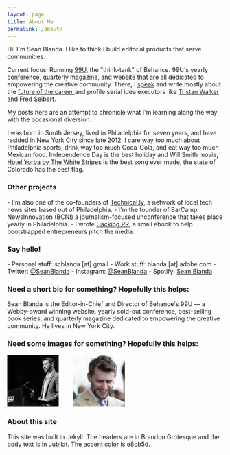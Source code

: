 ```yaml
---
layout: page
title: About Me
permalink: /about/
---
```


Hi! I'm Sean Blanda. I like to think I build editorial products that serve communities.

Current focus: Running <a href="http://99u.com">99U</a>, the "think-tank" of Behance. 99U's yearly conference, quarterly magazine, and website that are all dedicated to empowering the creative community. There, I <a href="/speaking/">speak</a> and write mostly about the <a href="http://99u.com/articles/19565/a-troublemakers-manifesto-the-benefits-of-wandering">future of the career </a> and profile serial idea executors like <a href="http://99u.com/articles/50697/bevels-tristan-walker-the-best-ideas-are-brewed-out-of-authenticity">Tristan Walker</a> and <a href="http://99u.com/articles/30561/fred-seibert-never-compete-in-the-scrum">Fred Seibert</a>.

My posts here are an attempt to chronicle what I'm learning along the way with the occasional diversion.

I was born in South Jersey, lived in Philadelphia for seven years, and have resided in New York City since late 2012. I care way too much about Philadelphia sports, drink way too much Coca-Cola, and eat way too much Mexican food. Independence Day is the best holiday and Will Smith movie, <A href="https://www.youtube.com/watch?v=DZPEUyiNcjA">Hotel Yorba by The White Stripes</a> is the best song ever made, the state of Colorado has the best flag.

<h3>Other projects</h3>
- I'm also one of the co-founders of <a href="http://technical.ly">Technical.ly</a>, a network of local tech news sites based out of Philadelphia.
- I'm the founder of BarCamp NewsInnovation (BCNI) a journalism-focused unconference that takes place yearly in Philadelphia.
- I wrote <a href="/hackingpr">Hacking PR</a>, a small ebook to help bootstrapped entrepreneurs pitch the media.

<h3>Say hello!</h3>
- Personal stuff: scblanda [at] gmail
- Work stuff: blanda [at] adobe.com
- Twitter: <a href="http://twitter.com/seanblanda">@SeanBlanda</a>
- Instagram: <a href="http://Instagram.com/seanblanda">@SeanBlanda</a>
- Spotify: <a href="https://open.spotify.com/user/seanblanda">Sean Blanda</a>

<h3>Need a short bio for something? Hopefully this helps:</h3>

Sean Blanda is the Editor-in-Chief and Director of Behance's 99U — a Webby-award winning website, yearly sold-out conference, best-selling book series, and quarterly magazine dedicated to empowering the creative community. He lives in New York City.

<h3>Need some images for something? Hopefully this helps:</h3>

<a href="/images/blanda_bw.jpg"><img style="margin-right: 30px;" src="/images/about_1.jpg" height="120" width="120"/></a>
<a href="/images/blanda_down.jpg"><img src="/images/about_2.jpg" height="120" width="120"/></a>

<h3>About this site</h3>

This site was built in Jekyll. The headers are in Brandon Grotesque and the body text is in Jubilat. The accent color is e8cb5d.
